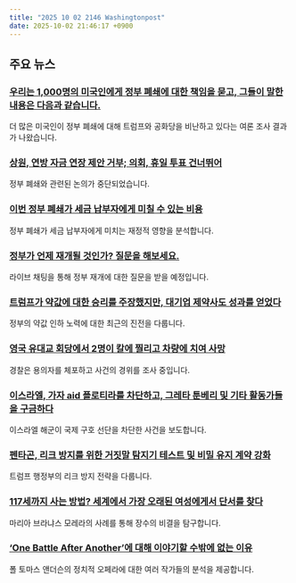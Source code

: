 ```yaml
---
title: "2025 10 02 2146 Washingtonpost"
date: 2025-10-02 21:46:17 +0900
---
```


## 주요 뉴스
### [우리는 1,000명의 미국인에게 정부 폐쇄에 대한 책임을 묻고, 그들이 말한 내용은 다음과 같습니다.](https://www.washingtonpost.com/politics/interactive/2025/government-shutdown-trump-congress-poll/)
더 많은 미국인이 정부 폐쇄에 대해 트럼프와 공화당을 비난하고 있다는 여론 조사 결과가 나왔습니다.
### [상원, 연방 자금 연장 제안 거부; 의회, 휴일 투표 건너뛰어](https://www.washingtonpost.com/business/2025/10/02/government-shutdown-talks-stall/)
정부 폐쇄와 관련된 논의가 중단되었습니다.
### [이번 정부 폐쇄가 세금 납부자에게 미칠 수 있는 비용](https://www.washingtonpost.com/politics/2025/10/02/government-shutdown-costs-taxpayers/)
정부 폐쇄가 세금 납부자에게 미치는 재정적 영향을 분석합니다.
### [정부가 언제 재개될 것인가? 질문을 해보세요.](https://www.washingtonpost.com/politics/2025/10/02/karen-tumulty-live-chat/)
라이브 채팅을 통해 정부 재개에 대한 질문을 받을 예정입니다.
### [트럼프가 약값에 대한 승리를 주장했지만, 대기업 제약사도 성과를 얻었다](https://www.washingtonpost.com/health/2025/10/02/drug-prices-trump-pharma-europe/)
정부의 약값 인하 노력에 대한 최근의 진전을 다룹니다.
### [영국 유대교 회당에서 2명이 칼에 찔리고 차량에 치여 사망](https://www.washingtonpost.com/world/2025/10/02/synagogue-stabbing-manchester-yom-kippur/)
경찰은 용의자를 체포하고 사건의 경위를 조사 중입니다.
### [이스라엘, 가자 aid 플로티라를 차단하고, 그레타 툰베리 및 기타 활동가들을 구금하다](https://www.washingtonpost.com/world/2025/10/01/flotilla-gaza-israel-activists-greta-thunberg/)
이스라엘 해군이 국제 구호 선단을 차단한 사건을 보도합니다.
### [펜타곤, 리크 방지를 위한 거짓말 탐지기 테스트 및 비밀 유지 계약 강화](https://www.washingtonpost.com/national-security/2025/10/01/pentagon-pete-hegseth-crackdown-leaks/)
트럼프 행정부의 리크 방지 전략을 다룹니다.
### [117세까지 사는 방법? 세계에서 가장 오래된 여성에게서 단서를 찾다](https://www.washingtonpost.com/wellness/2025/10/01/maria-branyas-morera/)
마리아 브라냐스 모레라의 사례를 통해 장수의 비결을 탐구합니다.
### [‘One Battle After Another’에 대해 이야기할 수밖에 없는 이유](https://www.washingtonpost.com/entertainment/movies/2025/10/02/one-battle-meaning/)
폴 토마스 앤더슨의 정치적 오페라에 대한 여러 작가들의 분석을 제공합니다.